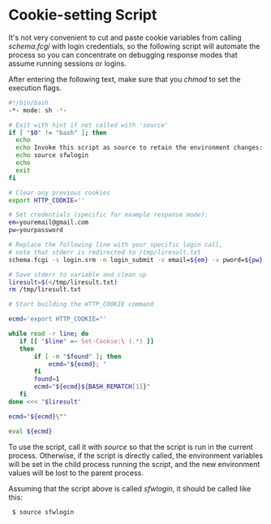 # Cookie-setting Script

It's not very convenient to cut and paste cookie variables from calling
_schema.fcgi_ with login credentials, so the following script will automate
the process so you can concentrate on debugging response modes that assume
running sessions or logins.

After entering the following text, make sure that you _chmod_ to set the execution
flags.

~~~sh
#!/bin/bash
-*- mode: sh -*-

# Exit with hint if not called with 'source'
if [ "$0" != "bash" ]; then
  echo
  echo Invoke this script as source to retain the environment changes:
  echo source sfwlogin
  echo
  exit
fi

# Clear any previous cookies
export HTTP_COOKIE=''

# Set credentials (specific for example response mode):
em=youremail@gmail.com
pw=yourpassword

# Replace the following line with your specific login call,
# note that stderr is redirected to /tmp/liresult.txt
schema.fcgi -s login.srm -m login_submit -v email=${em} -v pword=${pw} 2> /tmp/liresult.txt

# Save stderr to variable and clean up
liresult=$(</tmp/liresult.txt)
rm /tmp/liresult.txt

# Start building the HTTP_COOKIE command

ecmd='export HTTP_COOKIE="'

while read -r line; do
   if [[ "$line" =~ Set-Cookie:\ (.*) ]]
   then
       if [ -n "$found" ]; then
           ecmd="${ecmd}; "
       fi
       found=1
       ecmd="${ecmd}${BASH_REMATCH[1]}"
   fi
done <<< "$liresult"

ecmd="${ecmd}\""

eval ${ecmd}
~~~

To use the script, call it with _source_ so that the script is run in the current
process.  Otherwise, if the script is directly called, the environment variables will
be set in the child process running the script, and the new environment values will
be lost to the parent process.

Assuming that the script above is called _sfwlogin_, it should be called like this:

` $ source sfwlogin`